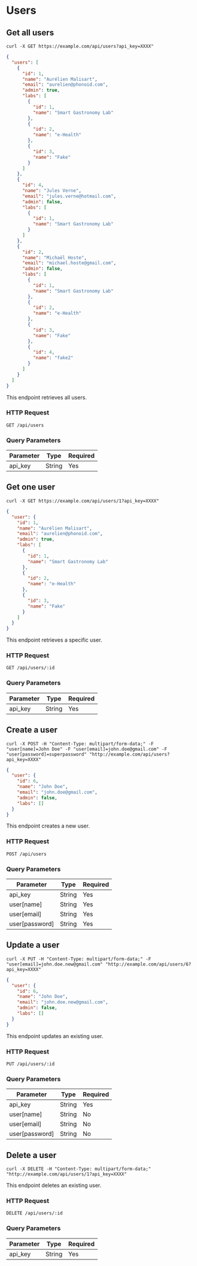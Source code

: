 # Users

## Get all users

```shell
curl -X GET https://example.com/api/users?api_key=XXXX"
```

```json
{
  "users": [
    {
      "id": 1,
      "name": "Aurélien Malisart",
      "email": "aurelien@phonoid.com",
      "admin": true,
      "labs": [
        {
          "id": 1,
          "name": "Smart Gastronomy Lab"
        },
        {
          "id": 2,
          "name": "e-Health"
        },
        {
          "id": 3,
          "name": "Fake"
        }
      ]
    },
    {
      "id": 4,
      "name": "Jules Verne",
      "email": "jules.verne@hotmail.com",
      "admin": false,
      "labs": [
        {
          "id": 1,
          "name": "Smart Gastronomy Lab"
        }
      ]
    },
    {
      "id": 2,
      "name": "Michaël Hoste",
      "email": "michael.hoste@gmail.com",
      "admin": false,
      "labs": [
        {
          "id": 1,
          "name": "Smart Gastronomy Lab"
        },
        {
          "id": 2,
          "name": "e-Health"
        },
        {
          "id": 3,
          "name": "Fake"
        },
        {
          "id": 4,
          "name": "fake2"
        }
      ]
    }
  ]
}
```

This endpoint retrieves all users.

### HTTP Request

`GET /api/users`

### Query Parameters

Parameter | Type    | Required
--------- | ----    | --------
api_key   | String  | Yes

## Get one user

```shell
curl -X GET https://example.com/api/users/1?api_key=XXXX"
```

```json
{
  "user": {
    "id": 1,
    "name": "Aurélien Malisart",
    "email": "aurelien@phonoid.com",
    "admin": true,
    "labs": [
      {
        "id": 1,
        "name": "Smart Gastronomy Lab"
      },
      {
        "id": 2,
        "name": "e-Health"
      },
      {
        "id": 3,
        "name": "Fake"
      }
    ]
  }
}
```

This endpoint retrieves a specific user.

### HTTP Request

`GET /api/users/:id`

### Query Parameters

Parameter | Type    | Required
--------- | ----    | --------
api_key   | String  | Yes

## Create a user

```shell
curl -X POST -H "Content-Type: multipart/form-data;" -F "user[name]=John Doe" -F "user[email]=john.doe@gmail.com" -F "user[password]=superpassword" "http://example.com/api/users?api_key=XXXX"
```

```json
{
  "user": {
    "id": 6,
    "name": "John Doe",
    "email": "john.doe@gmail.com",
    "admin": false,
    "labs": []
  }
}
```

This endpoint creates a new user.

### HTTP Request

`POST /api/users`

### Query Parameters

Parameter      | Type    | Required
---------      | ----    | --------
api_key        | String  | Yes
user[name]     | String  | Yes
user[email]    | String  | Yes
user[password] | String  | Yes

## Update a user

```shell
curl -X PUT -H "Content-Type: multipart/form-data;" -F "user[email]=john.doe.new@gmail.com" "http://example.com/api/users/6?api_key=XXXX"
```

```json
{
  "user": {
    "id": 6,
    "name": "John Doe",
    "email": "john.doe.new@gmail.com",
    "admin": false,
    "labs": []
  }
}
```

This endpoint updates an existing user.

### HTTP Request

`PUT /api/users/:id`

### Query Parameters

Parameter      | Type    | Required
---------      | ----    | --------
api_key        | String  | Yes
user[name]     | String  | No
user[email]    | String  | No
user[password] | String  | No

## Delete a user

```shell
curl -X DELETE -H "Content-Type: multipart/form-data;" "http://example.com/api/users/1?api_key=XXXX"
```

This endpoint deletes an existing user.

### HTTP Request

`DELETE /api/users/:id`

### Query Parameters

Parameter | Type    | Required
--------- | ----    | --------
api_key   | String  | Yes

